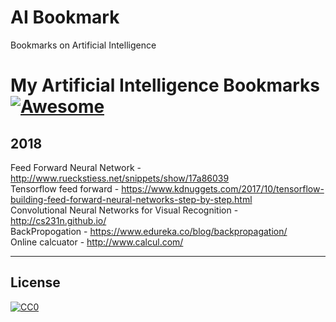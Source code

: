 # AI Bookmark
Bookmarks on Artificial Intelligence


# My Artificial Intelligence Bookmarks  [![Awesome](https://cdn.rawgit.com/sindresorhus/awesome/d7305f38d29fed78fa85652e3a63e154dd8e8829/media/badge.svg)](https://github.com/sindresorhus/awesome)

## 2018
Feed Forward Neural Network - http://www.rueckstiess.net/snippets/show/17a86039 <br />
Tensorflow feed forward - https://www.kdnuggets.com/2017/10/tensorflow-building-feed-forward-neural-networks-step-by-step.html<br />
Convolutional Neural Networks for Visual Recognition - http://cs231n.github.io/ <br />
BackPropogation - https://www.edureka.co/blog/backpropagation/ <br />
Online calcuator - http://www.calcul.com/ <br />

-----
## License

[![CC0](http://i.creativecommons.org/p/zero/1.0/88x31.png)](http://creativecommons.org/publicdomain/zero/1.0/)

